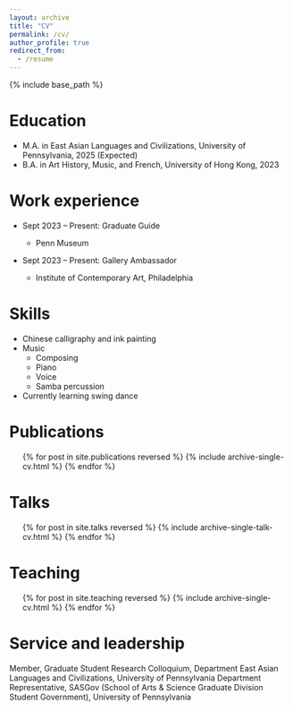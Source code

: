 ```yaml
---
layout: archive
title: "CV"
permalink: /cv/
author_profile: true
redirect_from:
  - /resume
---
```


{% include base_path %}

Education
======
* M.A. in East Asian Languages and Civilizations, University of Pennsylvania, 2025 (Expected)
* B.A. in Art History, Music, and French, University of Hong Kong, 2023

Work experience
======
* Sept 2023 – Present: Graduate Guide
  * Penn Museum

* Sept 2023 – Present: Gallery Ambassador
  * Institute of Contemporary Art, Philadelphia

  
Skills
======
* Chinese calligraphy and ink painting
* Music
  * Composing
  * Piano
  * Voice
  * Samba percussion
* Currently learning swing dance

Publications
======
  <ul>{% for post in site.publications reversed %}
    {% include archive-single-cv.html %}
  {% endfor %}</ul>
  
Talks
======
  <ul>{% for post in site.talks reversed %}
    {% include archive-single-talk-cv.html  %}
  {% endfor %}</ul>
  
Teaching
======
  <ul>{% for post in site.teaching reversed %}
    {% include archive-single-cv.html %}
  {% endfor %}</ul>
  
Service and leadership
======
Member, Graduate Student Research Colloquium, Department East Asian Languages and Civilizations, University of Pennsylvania
Department Representative, SASGov (School of Arts & Science Graduate Division Student Government), University of Pennsylvania
